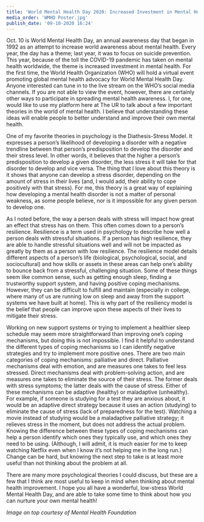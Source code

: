 ```yaml
---
title: 'World Mental Health Day 2020: Increased Investment in Mental Health'
media_order: 'WMHD Poster.jpg'
publish_date: '09-10-2020 16:24'
---
```


Oct. 10 is World Mental Health Day, an annual awareness day that began in 1992 as an attempt to increase world awareness about mental health. Every year, the day has a theme; last year, it was to focus on suicide prevention. This year, because of the toll the COVID-19 pandemic has taken on mental health worldwide, the theme is increased investment in mental health. For the first time, the World Health Organization (WHO) will hold a virtual event promoting global mental health advocacy for World Mental Health Day. Anyone interested can tune in to the live stream on the WHO’s social media channels. If you are not able to view the event, however, there are certainly other ways to participate in spreading mental health awareness. I, for one, would like to use my platform here at The UR to talk about a few important theories in the world of mental health. I believe that understanding these ideas will enable people to better understand and improve their own mental health.

One of my favorite theories in psychology is the Diathesis-Stress Model. It expresses a person’s likelihood of developing a disorder with a negative trendline between that person’s predisposition to develop the disorder and their stress level. In other words, it believes that the higher a person’s predisposition to develop a given disorder, the less stress it will take for that disorder to develop and vice versa. The thing that I love about this theory is it shows that anyone can develop a stress disorder, depending on the amount of stress in their lives (and, I would add, their ability to cope positively with that stress). For me, this theory is a great way of explaining how developing a mental health disorder is not a matter of personal weakness, as some people believe, nor is it impossible for any given 
person to develop one.

As I noted before, the way a person deals with stress will impact how great an effect that stress has on them. This often comes down to a person’s resilience. Resilience is a term used in psychology to describe how well a person deals with stressful situations. If a person has high resilience, they are able to handle stressful situations well and will not be impacted as greatly by them as a person with low resilience. The resilience model details different aspects of a person’s life (biological, psychological, social, and sociocultural) and how skills or assets in these areas can help one’s ability to bounce back from a stressful, challenging situation. Some of these things seem like common sense, such as getting enough sleep, finding a trustworthy support system, and having positive coping mechanisms. However, they can be difficult to fulfill and maintain (especially in college, where many of us are running low on sleep and away from the support systems we have built at home). This is why part of the resiliency model is the belief that people can improve upon these aspects of their lives to mitigate their stress.

Working on new support systems or trying to implement a healthier sleep schedule may seem more straightforward than improving one’s coping mechanisms, but doing this is not impossible. I find it helpful to understand the different types of coping mechanisms so I can identify negative strategies and try to implement more positive ones. There are two main categories of coping mechanisms: palliative and direct. Palliative mechanisms deal with emotion, and are measures one takes to feel less stressed. Direct mechanisms deal with problem-solving action, and are measures one takes to eliminate the source of their stress. The former deals with stress symptoms; the latter deals with the cause of stress. Either of these mechanisms can be adaptive (healthy) or maladaptive (unhealthy). For example, if someone is studying for a test they are anxious about, it would be an adaptive direct strategy because it uses an action (studying) to eliminate the cause of stress (lack of preparedness for the test). Watching a movie instead of studying would be a maladaptive palliative strategy; it relieves stress in the moment, but does not address the actual problem. Knowing the difference between these types of coping mechanisms can help a person identify which ones they typically use, and which ones they need to be using. (Although, I will admit, it is much easier for me to keep watching Netflix even when I know it’s not helping me in the long run.) Change can be hard, but knowing the next step to take is at least more useful than not thinking about the problem at all.

There are many more psychological theories I could discuss, but these are a few that I think are most useful to keep in mind when thinking about mental health improvement. I hope you all have a wonderful, low-stress World Mental Health Day, and are able to take some time to think about how you can nurture your own mental health!

_Image on top courtesy of Mental Health Foundation_